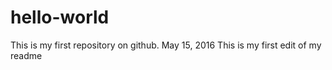 # hello-world
This is my first repository on github. May 15, 2016
This is my first edit of my readme 

